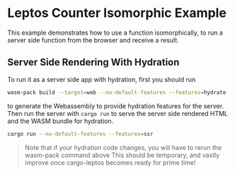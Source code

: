 # Leptos Counter Isomorphic Example

This example demonstrates how to use a function isomorphically, to run a server side function from the browser and receive a result.

## Server Side Rendering With Hydration

To run it as a server side app with hydration, first you should run

```bash
wasm-pack build --target=web --no-default-features --features=hydrate
```

to generate the Webassembly to provide hydration features for the server.
Then run the server with `cargo run` to serve the server side rendered HTML and the WASM bundle for hydration.

```bash
cargo run --no-default-features --features=ssr
```

> Note that if your hydration code changes, you will have to rerun the wasm-pack command above
> This should be temporary, and vastly improve once cargo-leptos becomes ready for prime time!
